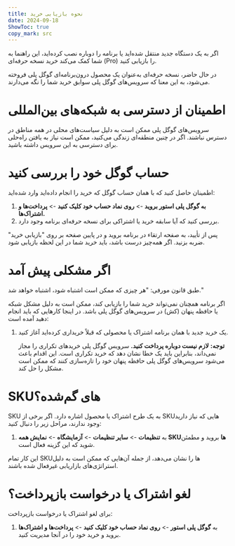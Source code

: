 ```yaml
---
title: نحوه بازیابی خرید  
date: 2024-09-18  
ShowToc: true
copy_mark: src
---
```


اگر به یک دستگاه جدید منتقل شده‌اید یا برنامه را دوباره نصب کرده‌اید، این راهنما به شما کمک می‌کند خرید نسخه حرفه‌ای (Pro) را بازیابی کنید.

در حال حاضر، نسخه حرفه‌ای به‌عنوان یک محصول درون‌برنامه‌ای گوگل پلی فروخته می‌شود، به این معنا که سرویس‌های گوگل پلی سوابق خرید شما را نگه می‌دارند.

# اطمینان از دسترسی به شبکه‌های بین‌المللی

سرویس‌های گوگل پلی ممکن است به دلیل سیاست‌های محلی در همه مناطق در دسترس نباشند. اگر در چنین منطقه‌ای زندگی می‌کنید، ممکن است نیاز به یافتن راه‌حلی برای دسترسی به این سرویس داشته باشید.

# حساب گوگل خود را بررسی کنید

اطمینان حاصل کنید که با همان حساب گوگل که خرید را انجام داده‌اید وارد شده‌اید:

1. **به گوگل پلی استور بروید** -> **روی نماد حساب خود کلیک کنید** -> **پرداخت‌ها و اشتراک‌ها.**  
2. بررسی کنید که آیا سابقه خرید یا اشتراکی برای نسخه حرفه‌ای برنامه وجود دارد.

پس از تأیید، به صفحه ارتقاء در برنامه بروید و در پایین صفحه بر روی "بازیابی خرید" ضربه بزنید. اگر همه‌چیز درست باشد، باید خرید شما در این لحظه بازیابی شود.

# اگر مشکلی پیش آمد

طبق قانون مورفی: "هر چیزی که ممکن است اشتباه شود، اشتباه خواهد شد."

اگر برنامه همچنان نمی‌تواند خرید شما را بازیابی کند، ممکن است به دلیل مشکل شبکه یا حافظه پنهان (کش) در سرویس‌های گوگل پلی باشد. در اینجا کارهایی که باید انجام دهید آمده است:

1. یک خرید جدید با همان برنامه اشتراک یا محصولی که قبلاً خریداری کرده‌اید آغاز کنید.

   **توجه:** **لازم نیست دوباره پرداخت کنید.** سرویس گوگل پلی خریدهای تکراری را مجاز نمی‌داند، بنابراین باید یک خطا نشان دهد که خرید تکراری است. این اقدام باعث می‌شود سرویس‌های گوگل پلی حافظه پنهان خود را تازه‌سازی کنند که ممکن است مشکل را حل کند.

# SKUهای گم‌شده؟

SKU به یک طرح اشتراک یا محصول اشاره دارد. اگر برخی از SKUهایی که نیاز دارید وجود ندارند، مراحل زیر را دنبال کنید:

1. به **تنظیمات** -> **سایر تنظیمات** -> **آزمایشگاه** -> **نمایش همه SKUها** بروید و مطمئن شوید که این گزینه فعال است.

این کار تمام SKUها را نشان می‌دهد، از جمله آن‌هایی که ممکن است به دلیل استراتژی‌های بازاریابی غیرفعال شده باشند.

# لغو اشتراک یا درخواست بازپرداخت؟

برای لغو اشتراک یا درخواست بازپرداخت:

1. به **گوگل پلی استور** -> **روی نماد حساب خود کلیک کنید** -> **پرداخت‌ها و اشتراک‌ها** بروید و خرید خود را در آنجا مدیریت کنید.